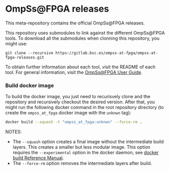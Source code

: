 # OmpSs@FPGA releases

This meta-repository contains the official OmpSs@FPGA releases.

This repository uses submodules to link against the different OmpSs@FPGA tools. To download all the submodules when clonning this repository, you might use:
```
git clone --recursive https://gitlab.bsc.es/ompss-at-fpga/ompss-at-fpga-releases.git
```
To obtain further information about each tool, visit the README of each tool.
For general information, visit the [OmpSs@FPGA User Guide](https://pm.bsc.es/ftp/ompss-at-fpga/doc/user-guide-3.3.1-rc1/index.html#ompss-fpga-user-guide).


### Build docker image

To build the docker image, you just need to recurisvely clone and the repository and recursively checkout the desired version.
After that, you might run the following docker command in the root repository directory (to create the `ompss_at_fpga` docker image with the `unknwn` tag):
```bash
docker build --squash -t "ompss_at_fpga:unknwn" --force-rm .
```

NOTES:
 - The `--squash` option creates a final image without the intermediate build layers. This creates a smaller but less modular image.
   This option requires the `--experimental` option in the docker daemon, see [docker build Reference Manual](https://docs.docker.com/engine/reference/commandline/build/#squash-an-images-layers---squash-experimental).
 - The `--force-rm` option removes the intermediate layers after build.
